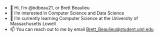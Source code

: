 - 👋 Hi, I’m @bdbeau21, or Brett Beaulieu
- 👀 I’m interested in Computer Science and Data Science
- 🌱 I’m currently learning Computer Science at the University of Massachusetts Lowell
- 📫 You can reach out to me by email Brett_Beaulieu@student.uml.edu

<!---
bdbeau21/bdbeau21 is a ✨ special ✨ repository because its `README.md` (this file) appears on your GitHub profile.
You can click the Preview link to take a look at your changes.
--->
